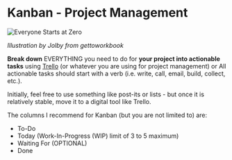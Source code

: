 # Kanban - Project Management

![Everyone Starts at Zero](http://teaching.polishedsolid.com/images/gettoworkbook_something.png)

_Illustration by Jolby from gettoworkbook_

**Break down** EVERYTHING you need to do for **your project into actionable tasks** using [Trello](http://trello.com) \(or whatever you are using for project management\) or All actionable tasks should start with a verb \(i.e. write, call, email, build, collect, etc.\).

Initially, feel free to use something like post-its or lists - but once it is relatively stable, move it to a digital tool like Trello.

The columns I recommend for Kanban \(but you are not limited to\) are:

* To-Do
* Today \(Work-In-Progress \(WIP\) limit of 3 to 5 maximum\)
* Waiting For \(OPTIONAL\)
* Done

